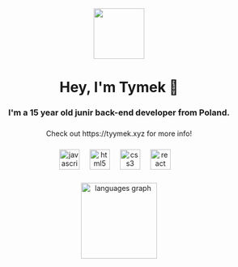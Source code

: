 <div align="center">
  <img height="100" src="https://r2.e-z.host/2082d908-7c65-4fc3-b02a-5f50f9141543/lbo1x6wn.png"  />
</div>

###

<h1 align="center">Hey, I'm Tymek 👋</h1>

###

<h3 align="center">I'm a 15 year old junir back-end developer from Poland.</h3>

###

<p align="center">Check out https://tyymek.xyz for more info!</p>

###

<div align="center">
  <img src="https://cdn.jsdelivr.net/gh/devicons/devicon/icons/javascript/javascript-original.svg" height="40" alt="javascript logo"  />
  <img width="12" />
  <img src="https://cdn.jsdelivr.net/gh/devicons/devicon/icons/html5/html5-original.svg" height="40" alt="html5 logo"  />
  <img width="12" />
  <img src="https://cdn.jsdelivr.net/gh/devicons/devicon/icons/css3/css3-original.svg" height="40" alt="css3 logo"  />
  <img width="12" />
  <img src="https://cdn.jsdelivr.net/gh/devicons/devicon/icons/react/react-original.svg" height="40" alt="react logo"  />
  <img width="12" />
</div>

###

<div align="center">
  <img src="https://github-readme-stats.vercel.app/api/top-langs?username=ignSKRRRTT&locale=en&hide_title=false&layout=compact&card_width=320&langs_count=5&theme=dark&hide_border=false&order=2" height="150" alt="languages graph"  />
</div>

###
